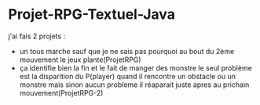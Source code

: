 # Projet-RPG-Textuel-Java
j'ai fais 2 projets :
  - un tous marche sauf que je ne sais pas pourquoi au bout du 2ème mouvement le jeux plante(ProjetRPG)
  - ça identifie bien la fin et le fait de manger des monstre le seul problème est la disparition du P(player) quand il rencontre un obstacle ou un monstre mais sinon aucun probleme il réaparait juste apres au prichain mouvement(ProjetRPG-2)
